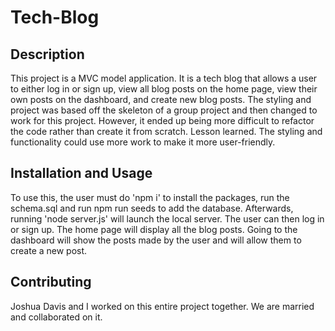 # Tech-Blog

## Description

This project is a MVC model application. It is a tech blog that allows a user to either log in or sign up, view all blog posts on the home page, view their own posts on the dashboard, and create new blog posts. The styling and project was based off the skeleton of a group project and then changed to work for this project. However, it ended up being more difficult to refactor the code rather than create it from scratch. Lesson learned. The styling and functionality could use more work to make it more user-friendly.

## Installation and Usage

To use this, the user must do 'npm i' to install the packages, run the schema.sql and run npm run seeds to add the database. Afterwards, running 'node server.js' will launch the local server. The user can then log in or sign up. The home page will display all the blog posts. Going to the dashboard will show the posts made by the user and will allow them to create a new post.

## Contributing

Joshua Davis and I worked on this entire project together. We are married and collaborated on it.
